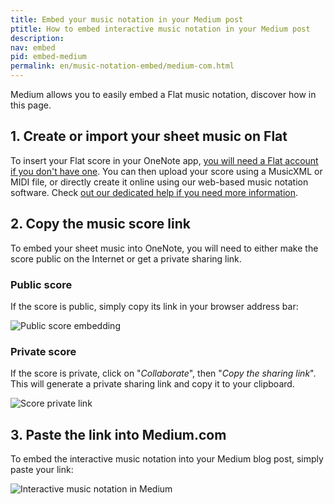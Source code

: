 ```yaml
---
title: Embed your music notation in your Medium post
ptitle: How to embed interactive music notation in your Medium post
description: 
nav: embed
pid: embed-medium
permalink: en/music-notation-embed/medium-com.html
---
```


Medium allows you to easily embed a Flat music notation, discover how in this page.

## 1. Create or import your sheet music on Flat

To insert your Flat score in your OneNote app, [you will need a Flat account if you don't have one](https://flat.io/auth/signup). You can then upload your score using a MusicXML or MIDI file, or directly create it online using our web-based music notation software. Check [out our dedicated help if you need more information](/help/en/music-notation-software/create-your-first-music-score.html).

## 2. Copy the music score link

To embed your sheet music into OneNote, you will need to either make the score public on the Internet or get a private sharing link.

### Public score 

If the score is public, simply copy its link in your browser address bar:

![Public score embedding](/help/assets/img/embed/copy-link-addressbar.gif)

### Private score

If the score is private, click on "*Collaborate*", then "*Copy the sharing link*". This will generate a private sharing link and copy it to your clipboard.

![Score private link](/help/assets/img/embed/copy-sharing-link.gif)

## 3. Paste the link into Medium.com

To embed the interactive music notation into your Medium blog post, simply paste your link:

![Interactive music notation in Medium](/help/assets/img/embed/medium-com.gif)